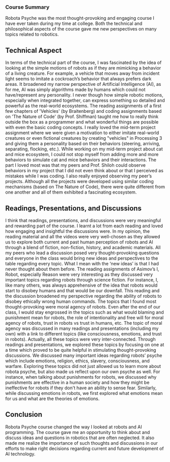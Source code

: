 ### Course Summary
Robota Psyche was the most thought-provoking and engaging course I have ever taken during my time at college. Both the technical and philosophical aspects of the 
course gave me new perspectives on many topics related to robotics. 

## Technical Aspect
In terms of the technical part of the course, I was fascinated by the idea of looking at the simple motions of robots as if they are mimicking a behavior of a living 
creature. For example, a vehicle that moves away from incident light seems to imitate a cockroach’s behavior that always prefers dark areas. It broadened my narrow 
perspective of Artificial Intelligence (AI), as for me, AI was simply algorithms made by humans which could not have/represent any personality. I never though how 
simple robotic motions, especially when integrated together, can express something so detailed and powerful as the real-world ecosystems. The reading assignments of
a first few chapters of 'Vehicles' (by Braitenberg) and coding assignments based on 'The Nature of Code' (by Prof. Shiffman) taught me how to really think outside the
box as a programmer and what wonderful things are possible with even the basic coding concepts. I really loved the mid-term project assignment where we were given a
motivation to either imitate real-world creatures or even fictional creatures by creating "vehicles" in Processing 3 and giving them a personality based on
their behaviors (steering, arriving, separating, flocking, etc.). While working on my mid-term project about cat and mice ecosystem, I could not stop myself from
adding more and more behaviors to simulate cat and mice behaviors and their interactions. The part I loved most was that my peers and Prof. Shiloh could observe 
behaviors in my project that I did not even think about or that I perceived as mistakes while I was coding. I also really enjoyed observing my peer’s projects.
Although all the projects were developed using similar coding mechanisms (based on The Nature of Code), there were quite different from one another and all of
them exhibited a fascinating ecosystem.

## Readings, Presentations, and Discussions
I think that readings, presentations, and discussions were very meaningful and rewarding part of the course. I learnt a lot from each reading and loved how engaging
and insightful the discussions were. In my opinion, the reading material and all the videos were very well-chosen as they allowed us to explore both current and past
human perception of robots and AI through a blend of fiction, non-fiction, history, and academic materials. All my peers who lead a discussion posed very 
thought-provoking questions and everyone in the class would bring new ideas and perspectives to the table regarding every topic. What I mean with the ‘new ideas’ 
is that I had never thought about them before. The reading assignments of Asimov’s I, Robot, especially Reason were very interesting as they discussed very important
topics regarding robots through science fiction. For instance, I, like many others, was always apprehensive of the idea that robots would start to disobey humans and
that would be our downfall. This reading and the discussion broadened my perspective regarding the ability of robots to disobey ethically wrong human commands. 
The topics that I found most thought-provoking were moral agency of robots. Even after the end of our class, I would stay engrossed in the topics such as what would
blaming and punishment mean for robots, the role of intentionality and free will for moral agency of robots, trust in robots vs trust in humans, etc. The topic of
moral agency was discussed in many readings and presentations (including my own) with a link to different topics (like consciousness, emotions, and trust in robots).
Actually, all these topics were very inter-connected. Through readings and presentations, we explored these topics by focusing on one at a time which proved 
to be quite helpful in stimulating thought-provoking discussions. We discussed many important ideas regarding robots’ psyche which include emotions, religion, 
ethics, slavery, consciousness, and warfare. Exploring these topics did not just allowed us to learn more about robota psyche, but also made us reflect upon our 
own psyche as well. For instance, when talking about punishments for robots, we discussed why punishments are effective in a human society and how they might be
ineffective for robots if they don't have an ability to sense fear. Similarly, while discussing emotions in robots, we first explored what emotions mean for us and
what are the theories of emotions.

## Conclusion
Robota Psyche course changed the way I looked at robots and AI programming. The course gave me an opportunity to think about and discuss ideas and questions in 
robotics that are often neglected. It also made me realize the importance of such thoughts and discussions in our efforts to make right decisions regarding
current and future development of AI technology.
